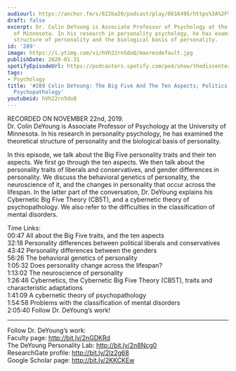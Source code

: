 ```yaml
---
audiourl: https://anchor.fm/s/822ba20/podcast/play/8616495/https%3A%2F%2Fd3ctxlq1ktw2nl.cloudfront.net%2Fproduction%2F2019-10-23%2F35387395-44100-2-01b8f9b3b524.m4a
draft: false
excerpt: Dr. Colin DeYoung is Associate Professor of Psychology at the University
  of Minnesota. In his research in personality psychology, he has examined the theoretical
  structure of personality and the biological basis of personality.
id: '289'
image: https://i.ytimg.com/vi/hVh22rn5doQ/maxresdefault.jpg
publishDate: 2020-01-31
spotifyEpisodeUrl: https://podcasters.spotify.com/pod/show/thedissenter/episodes/289-Colin-DeYoung-The-Big-Five-And-The-Ten-Aspects-Politics--Gender--And-Psychopathology-e95f3f
tags:
- Psychology
title: '#289 Colin DeYoung: The Big Five And The Ten Aspects; Politics, Gender, And
  Psychopathology'
youtubeid: hVh22rn5doQ
---
```

<div class="timelinks">

RECORDED ON NOVEMBER 22nd, 2019.  
Dr. Colin DeYoung is Associate Professor of Psychology at the University of Minnesota. In his research in personality psychology, he has examined the theoretical structure of personality and the biological basis of personality.

In this episode, we talk about the Big Five personality traits and their ten aspects. We first go through the ten aspects. We then talk about the personality traits of liberals and conservatives, and gender differences in personality. We discuss the behavioral genetics of personality, the neuroscience of it, and the changes in personality that occur across the lifespan. In the latter part of the conversation, Dr. DeYoung explains his Cybernetic Big Five Theory (CB5T), and a cybernetic theory of psychopathology. We also refer to the difficulties in the classification of mental disorders.

Time Links:  
<time>00:47</time> All about the Big Five traits, and the ten aspects   
<time>32:18</time> Personality differences between political liberals and conservatives  
<time>43:42</time> Personality differences between the genders  
<time>56:26</time> The behavioral genetics of personality  
<time>1:05:32</time> Does personality change across the lifespan?  
<time>1:13:02</time> The neuroscience of personality  
<time>1:26:46</time> Cybernetics, the Cybernetic Big Five Theory (CB5T), traits and characteristic adaptations   
<time>1:41:09</time> A cybernetic theory of psychopathology  
<time>1:54:58</time> Problems with the classification of mental disorders  
<time>2:05:40</time> Follow Dr. DeYoung’s work!

---

Follow Dr. DeYoung’s work:  
Faculty page: http://bit.ly/2nGDKRd  
The DeYoung Personality Lab: http://bit.ly/2n8Ncg0  
ResearchGate profile: http://bit.ly/2lz2g68  
Google Scholar page: http://bit.ly/2KKCKEw
</div>

